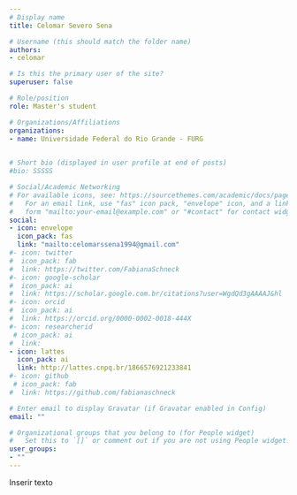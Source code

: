```yaml
---
# Display name
title: Celomar Severo Sena 

# Username (this should match the folder name)
authors:
- celomar

# Is this the primary user of the site?
superuser: false

# Role/position
role: Master's student 

# Organizations/Affiliations
organizations:
- name: Universidade Federal do Rio Grande - FURG
  

# Short bio (displayed in user profile at end of posts)
#bio: SSSSS

# Social/Academic Networking
# For available icons, see: https://sourcethemes.com/academic/docs/page-builder/#icons
#   For an email link, use "fas" icon pack, "envelope" icon, and a link in the
#   form "mailto:your-email@example.com" or "#contact" for contact widget.
social:
- icon: envelope
  icon_pack: fas
  link: "mailto:celomarssena1994@gmail.com"
#- icon: twitter
#  icon_pack: fab
#  link: https://twitter.com/FabianaSchneck
#- icon: google-scholar
#  icon_pack: ai
#  link: https://scholar.google.com.br/citations?user=WgdQd3gAAAAJ&hl
#- icon: orcid
#  icon_pack: ai
#  link: https://orcid.org/0000-0002-0018-444X
#- icon: researcherid
 # icon_pack: ai
#  link: 
- icon: lattes
  icon_pack: ai
  link: http://lattes.cnpq.br/1866576921233841
#- icon: github
 # icon_pack: fab
#  link: https://github.com/fabianaschneck

# Enter email to display Gravatar (if Gravatar enabled in Config)
email: ""

# Organizational groups that you belong to (for People widget)
#   Set this to `[]` or comment out if you are not using People widget.
user_groups:
- ""
---
```


Inserir texto
